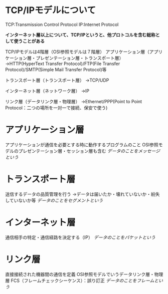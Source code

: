 # TCP/IPモデルについて
TCP:Transmission Control Protocol
IP:Internet Protocol

**インターネット層以上について、TCP/IPというと、他プロトコルを含む総称として使うことがある**

TCP/IPモデルは4階層（OSI参照モデルは７階層）
アプリケーション層（アプリケーション層・プレゼンテーション層・トランスポート層）
→HTTP(HyperText Transfer Protocol)/FTP(File Transfer Protocol)/SMTP(Simple Mail Transfer Protocol)等

トランスポート層（トランスポート層）
→TCP/UDP

インターネット層（ネットワーク層）
→IP

リンク層（データリンク層・物理層）
→Ethernet/PPP(Point to Point Protocol：二つの場所を一対一で接続、保安で使う)

# アプリケーション層
アプリケーションが通信を必要とする時に動作するプログラムのこと
OSI参照モデルのプレゼンテーション層・セッション層も含む
*データのことをメッセージという*

# トランスポート層
送信するデータの品質管理を行う
→データは届いたか・壊れていないか・紛失していないか等
*データのことをセグメントという*

# インターネット層
通信相手の特定・通信経路を決定する（IP）
*データのことをパケットという*

# リンク層
直接接続された機器間の通信を定義
OSI参照モデルでいうデータリンク層・物理層
FCS（フレームチェックシーケンス）：誤り訂正
*データのことをフレームという*
